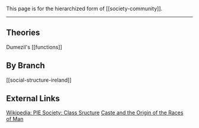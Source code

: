 
This page is for the hierarchized form of [[society-community]].

---

## Theories
Dumezil's [[functions]]


## By Branch
[[social-structure-ireland]]


## External Links
[Wikipedia: PIE Society: Class Sructure](https://en.wikipedia.org/wiki/Proto-Indo-European-society#Class-structure)
[Caste and the Origin of the Races of Man](https://aryaakasha.com/2017/04/02/caste-and-the-origin-of-the-races-of-man/)